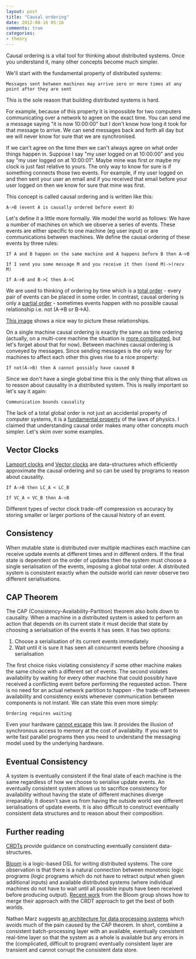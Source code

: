 ```yaml
---
layout: post
title: "Causal ordering"
date: 2012-08-16 05:16
comments: true
categories:
- theory
---
```


Causal ordering is a vital tool for thinking about distributed systems. Once you understand it, many other concepts become much simpler.

<!--more-->

We'll start with the fundamental property of distributed systems:

    Messages sent between machines may arrive zero or more times at any point after they are sent

This is the sole reason that building distributed systems is hard.

For example, because of this property it is impossible for two computers communicating over a network to agree on the exact time. You can send me a message saying "it is now 10:00:00" but I don't know how long it took for that message to arrive. We can send messages back and forth all day but we will never know for sure that we are synchronised.

If we can't agree on the time then we can't always agree on what order things happen in. Suppose I say "my user logged on at 10:00:00" and you say "my user logged on at 10:00:01". Maybe mine was first or maybe my clock is just fast relative to yours. The only way to know for sure is if something connects those two events. For example, if my user logged on and then sent your user an email and if you received that email before your user logged on then we know for sure that mine was first.

This concept is called causal ordering and is written like this:

    A->B (event A is causally ordered before event B)

Let's define it a little more formally. We model the world as follows: We have a number of machines on which we observe a series of events. These events are either specific to one machine (eg user input) or are communications between machines. We define the causal ordering of these events by three rules:

    If A and B happen on the same machine and A happens before B then A->B

    If I send you some message M and you receive it then (send M)->(recv M)

    If A->B and B->C then A->C

We are used to thinking of ordering by time which is a [total order](http://en.wikipedia.org/wiki/Total_order) - every pair of events can be placed in some order. In contrast, causal ordering is only a [partial order](http://en.wikipedia.org/wiki/Partially_ordered_set) - sometimes events happen with no possible causal relationship i.e. not (A->B or B->A).

[This image](http://upload.wikimedia.org/wikipedia/commons/5/55/Vector_Clock.svg) shows a nice way to picture these relationships.

On a single machine causal ordering is exactly the same as time ordering (actually, on a multi-core machine the situation is [more complicated](http://mechanical-sympathy.blogspot.com/2011/08/inter-thread-latency.html), but let's forget about that for now). Between machines causal ordering is conveyed by messages. Since sending messages is the only way for machines to affect each other this gives rise to a nice property:

    If not(A->B) then A cannot possibly have caused B

Since we don't have a single global time this is the only thing that allows us to reason about causality in a distributed system. This is really important so let's say it again:

    Communication bounds causality

The lack of a total global order is not just an accidental property of computer systems, it is a [fundamental property](http://en.wikipedia.org/wiki/Light_cone) of the laws of physics. I claimed that understanding causal order makes many other concepts much simpler. Let's skim over some examples.

## Vector Clocks

[Lamport clocks](http://en.wikipedia.org/wiki/Lamport_timestamps) and [Vector clocks](http://en.wikipedia.org/wiki/Vector_clock) are data-structures which efficiently approximate the causal ordering and so can be used by programs to reason about causality.

    If A->B then LC_A < LC_B

    If VC_A < VC_B then A->B

Different types of vector clock trade-off compression vs accuracy by storing smaller or larger portions of the causal history of an event.

## Consistency

When mutable state is distributed over multiple machines each machine can receive update events at different times and in different orders. If the final state is dependent on the order of updates then the system must choose a single serialisation of the events, imposing a global total order. A distributed system is consistent exactly when the outside world can never observe two different serialisations.

## CAP Theorem

The CAP (Consistency-Availability-Partition) theorem also boils down to causality. When a machine in a distributed system is asked to perform an action that depends on its current state it must decide that state by choosing a serialisation of the events it has seen. It has two options:

1. Choose a serialisation of its current events immediately
2. Wait until it is sure it has seen all concurrent events before choosing a serialisation

The first choice risks violating consistency if some other machine makes the same choice with a different set of events. The second violates availability by waiting for every other machine that could possibly have received a conflicting event before performing the requested action. There is no need for an actual network partition to happen - the trade-off between availability and consistency exists whenever communication between components is not instant. We can state this even more simply:

    Ordering requires waiting

Even your hardware [cannot escape](http://en.wikipedia.org/wiki/Memory_barrier) this law. It provides the illusion of synchronous access to memory at the cost of availabilty. If you want to write fast parallel programs then you need to understand the messaging model used by the underlying hardware.

## Eventual Consistency

A system is eventually consistent if the final state of each machine is the same regardless of how we choose to serialise update events. An eventually consistent system allows us to sacrifice consistency for availability without having the state of different machines diverge irreparably. It doesn't save us from having the outside world see different serialisations of update events. It is also difficult to construct eventually consistent data structures and to reason about their composition.

## Further reading

[CRDTs](http://hal.inria.fr/inria-00397981/en/) provide guidance on constructing eventually consistent data-structures.

[Bloom](http://www.bloom-lang.net/) is a logic-based DSL for writing distributed systems. The core observation is that there is a natural connection between monotonic logic programs (logic programs which do not have to retract output when given additional inputs) and available distributed systems (where individual machines do not have to wait until all possible inputs have been received before producing output). [Recent work](http://db.cs.berkeley.edu/papers/UCB-lattice-tr.pdf) from the Bloom group shows how to merge their approach with the CRDT approach to get the best of both worlds.

Nathan Marz suggests [an architecture for data processing systems](http://nathanmarz.com/blog/how-to-beat-the-cap-theorem.html) which avoids much of the pain caused by the CAP theorem. In short, combine a consistent batch-processing layer with an available, eventually consistent real-time layer so that the system as a whole is available but any errors in the (complicated, difficult to program) eventually consistent layer are transient and cannot corrupt the consistent data store.
